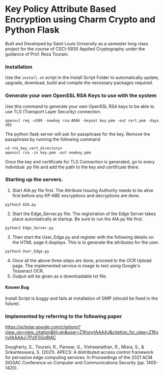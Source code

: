 # Key Policy Attribute Based Encryption using Charm Crypto and Python Flask
Built and Developed by Saint Louis University as a semester long class project for the course of CSCI-5930 Applied Cryptography under the guidance of Prof. Reza Tourani.

### Installation
Use the ```install.sh``` script in the Install Script Folder to automatically update, upgrade, download, build and compile the necessary packages required.

### Generate your own OpenSSL RSA Keys to use with the system
Use this command to generate your own OpenSSL RSA keys to be able to use TLS (Transport Layer Security) connection.
```
openssl req -x509 -newkey rsa:4096 -keyout key.pem -out cert.pem -days 365
```
The python flask server will ask for passphrase for the key. Remove the passphrase by running the following command
```
cd <to_key_cert_directory>
openssl rsa -in key.pem -out newkey.pem
```
Once the key and certificate for TLS Connection is generated, go to every individual .py file and add the path to the key and certificate there.

### Starting up the servers.
1. Start AIA.py file first. The Attribute Issuing Authority needs to be alive first before any KP-ABE encryptions and decryptions are done.
```
python3 AIA.py
```
2. Start the Edge_Server.py file. The registration of the Edge Server takes place automatically at startup. Be sure to run the AIA.py file first.
```
python3 Edge_Server.py
```
3. Then start the User_Edge.py and register with the following details on the HTML page it displays. This is to generate the attributes for the user.
```
python3 User_Edge.py
```
4. Once all the above three steps are done, proceed to the OCR Upload page. The implemented service is image to text using Google's Tesseract OCR.
5. Output will be given as a downloadable txt file.

#### Known Bug
Install Script is buggy and fails at installation of GMP (should be fixed in the future).

### Implemented by referring to the following paper
https://scholar.google.com/citations?view_op=view_citation&hl=en&user=Z1KsnyIAAAAJ&citation_for_view=Z1KsnyIAAAAJ:7PzlFSSx8tAC

Dougherty, S., Tourani, R., Panwar, G., Vishwanathan, R., Misra, S., & Srikanteswara, S. (2021). APECS: A distributed access control framework for pervasive edge computing services. In Proceedings of the 2021 ACM SIGSAC Conference on Computer and Communications Security (pp. 1405-1420).